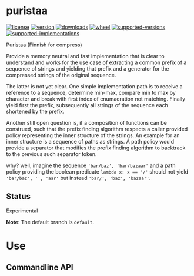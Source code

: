 # puristaa

[![license](https://img.shields.io/github/license/sthagen/puristaa.svg?style=flat)](https://github.com/sthagen/puristaa/blob/default/LICENSE)
[![version](https://img.shields.io/pypi/v/puristaa.svg?style=flat)](https://pypi.python.org/pypi/puristaa/)
[![downloads](https://img.shields.io/pypi/dm/puristaa.svg?style=flat)](https://pypi.python.org/pypi/puristaa/)
[![wheel](https://img.shields.io/pypi/wheel/puristaa.svg?style=flat)](https://pypi.python.org/pypi/puristaa/)
[![supported-versions](https://img.shields.io/pypi/pyversions/puristaa.svg?style=flat)](https://pypi.python.org/pypi/puristaa/)
[![supported-implementations](https://img.shields.io/pypi/implementation/puristaa.svg?style=flat)](https://pypi.python.org/pypi/puristaa/)

Puristaa (Finnish for compress)

Provide a memory neutral and fast implementation that is clear to understand and works for the use case of extracting a common prefix of a sequence of strings and yielding that prefix and a generator for the compressed strings of the original sequence.

The latter is not yet clear. One simple implementation path is to receive a reference to a sequence, determine min-max, compare min to max by character and break with first index of enumaeration not matching. Finally yield first the prefix, subsequently all strings of the sequence each shortened by the prefix.

Another still open question is, if a composition of functions can be construed, such that the prefix finding algorithm respects a caller provided policy representing the inner structure of the strings.
 An example for an inner structure is a sequence of paths as strings. A path policy would provide a separator that modifies the prefix finding algorithm to backtrack to the previous such separator token.

why? well, imagine the sequence `'bar/baz', 'bar/bazaar'` and a path policy providing the boolean predicate `lambda x: x == '/'` should not yield `'bar/baz', '', 'aar'` but instead `'bar/', 'baz', 'bazaar'`.

## Status
Experimental

**Note**: The default branch is `default`.

# Use

## Commandline API
